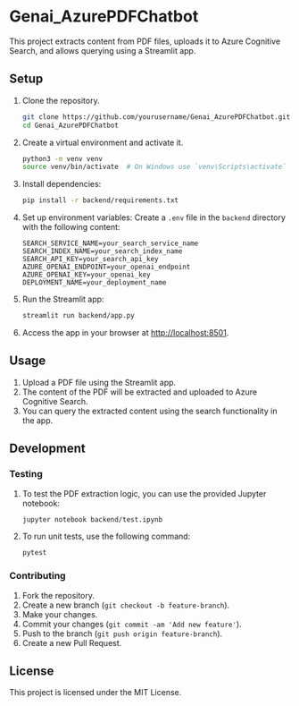 # Genai_AzurePDFChatbot

This project extracts content from PDF files, uploads it to Azure Cognitive Search, and allows querying using a Streamlit app.

## Setup

1. Clone the repository.
   ```sh
   git clone https://github.com/yourusername/Genai_AzurePDFChatbot.git
   cd Genai_AzurePDFChatbot
   ```

2. Create a virtual environment and activate it.
   ```sh
   python3 -m venv venv
   source venv/bin/activate  # On Windows use `venv\Scripts\activate`
   ```

3. Install dependencies:
   ```sh
   pip install -r backend/requirements.txt
   ```

4. Set up environment variables:
   Create a `.env` file in the `backend` directory with the following content:
   ```env
   SEARCH_SERVICE_NAME=your_search_service_name
   SEARCH_INDEX_NAME=your_search_index_name
   SEARCH_API_KEY=your_search_api_key
   AZURE_OPENAI_ENDPOINT=your_openai_endpoint
   AZURE_OPENAI_KEY=your_openai_key
   DEPLOYMENT_NAME=your_deployment_name
   ```

5. Run the Streamlit app:
   ```sh
   streamlit run backend/app.py
   ```

6. Access the app in your browser at [http://localhost:8501](http://localhost:8501).

## Usage

1. Upload a PDF file using the Streamlit app.
2. The content of the PDF will be extracted and uploaded to Azure Cognitive Search.
3. You can query the extracted content using the search functionality in the app.

## Development

### Testing

1. To test the PDF extraction logic, you can use the provided Jupyter notebook:
   ```sh
   jupyter notebook backend/test.ipynb
   ```

2. To run unit tests, use the following command:
   ```sh
   pytest
   ```

### Contributing

1. Fork the repository.
2. Create a new branch (`git checkout -b feature-branch`).
3. Make your changes.
4. Commit your changes (`git commit -am 'Add new feature'`).
5. Push to the branch (`git push origin feature-branch`).
6. Create a new Pull Request.

## License

This project is licensed under the MIT License.